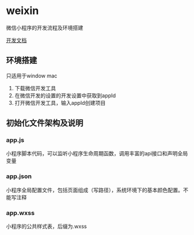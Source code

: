 # weixin
微信小程序的开发流程及环境搭建

[开发文档](https://mp.weixin.qq.com)

## 环境搭建

只适用于window mac

1. 下载微信开发工具
2. 在微信开发的设置的开发设置中获取到appId
3. 打开微信开发工具，输入appId创建项目

## 初始化文件架构及说明

### app.js

小程序脚本代码，可以监听小程序生命周期函数，调用丰富的api接口和声明全局变量

### app.json

小程序全局配置文件，包括页面组成（写路径），系统环境下的基本颜色配置。不能写注释

### app.wxss

小程序的公共样式表，后缀为.wxss
